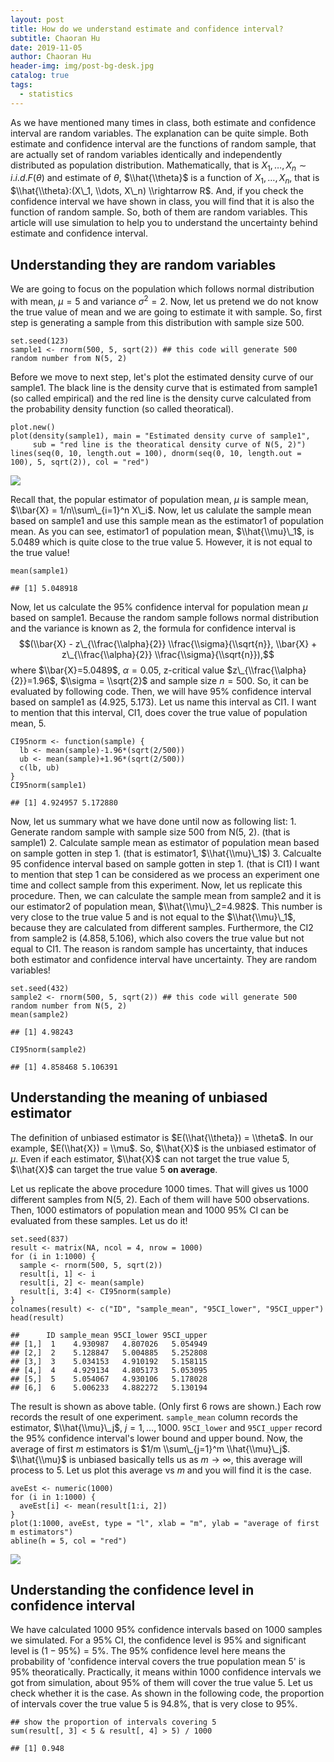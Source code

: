 ```yaml
---
layout: post
title: How do we understand estimate and confidence interval?
subtitle: Chaoran Hu
date: 2019-11-05
author: Chaoran Hu
header-img: img/post-bg-desk.jpg
catalog: true
tags:
  - statistics
---
```


As we have mentioned many times in class, both estimate and confidence
interval are random variables. The explanation can be quite simple. Both
estimate and confidence interval are the functions of random sample,
that are actually set of random variables identically and independently
distributed as population distribution. Mathematically, that is
*X*<sub>1</sub>, …, *X*<sub>*n*</sub> ∼ *i*.*i*.*d*.*F*(*θ*) and
estimate of *θ*, $\\hat{\\theta}$ is a function of
*X*<sub>1</sub>, …, *X*<sub>*n*</sub>, that is
$\\hat{\\theta}:(X\_1, \\dots, X\_n) \\rightarrow R$. And, if you check
the confidence interval we have shown in class, you will find that it is
also the function of random sample. So, both of them are random
variables. This article will use simulation to help you to understand
the uncertainty behind estimate and confidence interval.

Understanding they are random variables
---------------------------------------

We are going to focus on the population which follows normal
distribution with mean, *μ* = 5 and variance *σ*<sup>2</sup> = 2. Now,
let us pretend we do not know the true value of mean and we are going to
estimate it with sample. So, first step is generating a sample from this
distribution with sample size 500.

    set.seed(123)
    sample1 <- rnorm(500, 5, sqrt(2)) ## this code will generate 500 random number from N(5, 2)

Before we move to next step, let's plot the estimated density curve of
our sample1. The black line is the density curve that is estimated from
sample1 (so called empirical) and the red line is the density curve
calculated from the probability density function (so called
theoratical).

    plot.new()
    plot(density(sample1), main = "Estimated density curve of sample1",
         sub = "red line is the theoratical density curve of N(5, 2)")
    lines(seq(0, 10, length.out = 100), dnorm(seq(0, 10, length.out = 100), 5, sqrt(2)), col = "red")

![](/understand_est_ci_files/figure-markdown_strict/unnamed-chunk-2-1.png)

Recall that, the popular estimator of population mean, *μ* is sample
mean, $\\bar{X} = 1/n\\sum\_{i=1}^n X\_i$. Now, let us calulate the
sample mean based on sample1 and use this sample mean as the estimator1
of population mean. As you can see, estimator1 of population mean,
$\\hat{\\mu}\_1$, is 5.0489 which is quite close to the true value 5.
However, it is not equal to the true value!

    mean(sample1)

    ## [1] 5.048918

Now, let us calculate the 95% confidence interval for population mean
*μ* based on sample1. Because the random sample follows normal
distribution and the variance is known as 2, the formula for confidence
interval is
$$(\\bar{X} - z\_{\\frac{\\alpha}{2}} \\frac{\\sigma}{\\sqrt{n}}, \\bar{X} + z\_{\\frac{\\alpha}{2}} \\frac{\\sigma}{\\sqrt{n}}),$$
 where $\\bar{X}=5.0489$, *α* = 0.05, z-critical value
$z\_{\\frac{\\alpha}{2}}=1.96$, $\\sigma = \\sqrt{2}$ and sample size
*n* = 500. So, it can be evaluated by following code. Then, we will have
95% confidence interval based on sample1 as (4.925, 5.173). Let us name
this interval as CI1. I want to mention that this interval, CI1, does
cover the true value of population mean, 5.

    CI95norm <- function(sample) {
      lb <- mean(sample)-1.96*(sqrt(2/500))
      ub <- mean(sample)+1.96*(sqrt(2/500))
      c(lb, ub)
    }
    CI95norm(sample1)

    ## [1] 4.924957 5.172880

Now, let us summary what we have done until now as following list: 1.
Generate random sample with sample size 500 from N(5, 2). (that is
sample1) 2. Calculate sample mean as estimator of population mean based
on sample gotten in step 1. (that is estimator1, $\\hat{\\mu}\_1$) 3.
Calcualte 95 confidence interval based on sample gotten in step 1. (that
is CI1) I want to mention that step 1 can be considered as we process an
experiment one time and collect sample from this experiment. Now, let us
replicate this procedure. Then, we can calculate the sample mean from
sample2 and it is our estimator2 of population mean,
$\\hat{\\mu}\_2=4.982$. This number is very close to the true value 5
and is not equal to the $\\hat{\\mu}\_1$, because they are calculated
from different samples. Furthermore, the CI2 from sample2 is
(4.858, 5.106), which also covers the true value but not equal to CI1.
The reason is random sample has uncertainty, that induces both estimator
and confidence interval have uncertainty. They are random variables!

    set.seed(432)
    sample2 <- rnorm(500, 5, sqrt(2)) ## this code will generate 500 random number from N(5, 2)
    mean(sample2)

    ## [1] 4.98243

    CI95norm(sample2)

    ## [1] 4.858468 5.106391

Understanding the meaning of unbiased estimator
-----------------------------------------------

The definition of unbiased estimator is $E(\\hat{\\theta}) = \\theta$.
In our example, $E(\\hat{X}) = \\mu$. So, $\\hat{X}$ is the unbiased
estimator of *μ*. Even if each estimator, $\\hat{X}$ can not target the
true value 5, $\\hat{X}$ can target the true value 5 **on average**.

Let us replicate the above procedure 1000 times. That will gives us 1000
different samples from N(5, 2). Each of them will have 500 observations.
Then, 1000 estimators of population mean and 1000 95% CI can be
evaluated from these samples. Let us do it!

    set.seed(837)
    result <- matrix(NA, ncol = 4, nrow = 1000)
    for (i in 1:1000) {
      sample <- rnorm(500, 5, sqrt(2))
      result[i, 1] <- i
      result[i, 2] <- mean(sample)
      result[i, 3:4] <- CI95norm(sample)
    }
    colnames(result) <- c("ID", "sample_mean", "95CI_lower", "95CI_upper")
    head(result)

    ##      ID sample_mean 95CI_lower 95CI_upper
    ## [1,]  1    4.930987   4.807026   5.054949
    ## [2,]  2    5.128847   5.004885   5.252808
    ## [3,]  3    5.034153   4.910192   5.158115
    ## [4,]  4    4.929134   4.805173   5.053095
    ## [5,]  5    5.054067   4.930106   5.178028
    ## [6,]  6    5.006233   4.882272   5.130194

The result is shown as above table. (Only first 6 rows are shown.) Each
row records the result of one experiment. `sample_mean` column records
the estimator, $\\hat{\\mu}\_j$, *j* = 1, …, 1000. `95CI_lower` and
`95CI_upper` record the 95% confidence interval's lower bound and upper
bound. Now, the average of first *m* estimators is
$1/m \\sum\_{j=1}^m \\hat{\\mu}\_j$. $\\hat{\\mu}$ is unbiased basically
tells us as *m* → ∞, this average will process to 5. Let us plot this
average vs *m* and you will find it is the case.

    aveEst <- numeric(1000)
    for (i in 1:1000) {
      aveEst[i] <- mean(result[1:i, 2])
    }
    plot(1:1000, aveEst, type = "l", xlab = "m", ylab = "average of first m estimators")
    abline(h = 5, col = "red")

![](/understand_est_ci_files/figure-markdown_strict/unnamed-chunk-7-1.png)

Understanding the confidence level in confidence interval
---------------------------------------------------------

We have calculated 1000 95% confidence intervals based on 1000 samples
we simulated. For a 95% CI, the confidence level is 95% and significant
level is (1 − 95%) = 5%. The 95% confidence level here means the
probability of 'confidence interval covers the true population mean 5'
is 95% theoratically. Practically, it means within 1000 confidence
intervals we got from simulation, about 95% of them will cover the true
value 5. Let us check whether it is the case. As shown in the following
code, the proportion of intervals cover the true value 5 is 94.8%, that
is very close to 95%.

    ## show the proportion of intervals covering 5
    sum(result[, 3] < 5 & result[, 4] > 5) / 1000

    ## [1] 0.948
